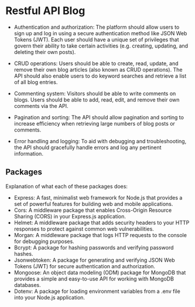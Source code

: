 # Restful API Blog

- Authentication and authorization: The platform should allow users to sign up and log in using a secure authentication method like JSON Web Tokens (JWT). Each user should have a unique set of privileges that govern their ability to take certain activities (e.g. creating, updating, and deleting their own posts).

- CRUD operations: Users should be able to create, read, update, and remove their own blog articles (also known as CRUD operations). The API should also enable users to do keyword searches and retrieve a list of all blog entries.

- Commenting system: Visitors should be able to write comments on blogs. Users should be able to add, read, edit, and remove their own comments via the API.

- Pagination and sorting: The API should allow pagination and sorting to increase efficiency when retrieving large numbers of blog posts or comments.

- Error handling and logging: To aid with debugging and troubleshooting, the API should gracefully handle errors and log any pertinent information.

## Packages

Explanation of what each of these packages does:

- Express: A fast, minimalist web framework for Node.js that provides a set of powerful features for building web and mobile applications.
- Cors: A middleware package that enables Cross-Origin Resource Sharing (CORS) in your Express.js application.
- Helmet: A middleware package that adds security headers to your HTTP responses to protect against common web vulnerabilities.
- Morgan: A middleware package that logs HTTP requests to the console for debugging purposes.
- Bcrypt: A package for hashing passwords and verifying password hashes.
- Jsonwebtoken: A package for generating and verifying JSON Web Tokens (JWT) for secure authentication and authorization.
- Mongoose: An object data modeling (ODM) package for MongoDB that provides a simple and easy-to-use API for working with MongoDB databases.
- Dotenv: A package for loading environment variables from a .env file into your Node.js application.
